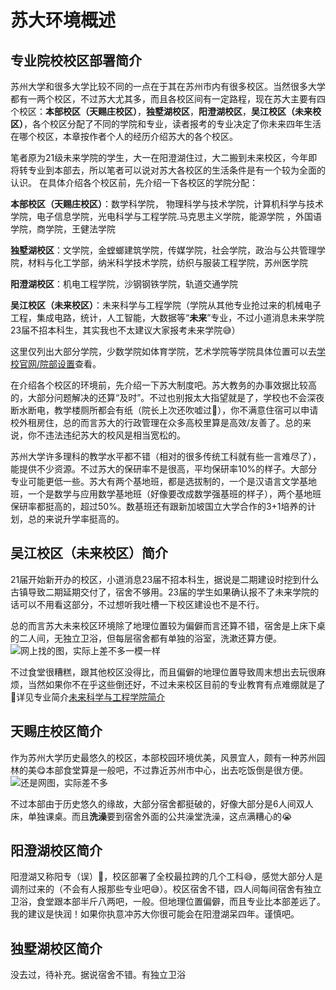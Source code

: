# 苏大环境概述
## 专业院校校区部署简介
苏州大学和很多大学比较不同的一点在于其在苏州市内有很多校区。当然很多大学都有一两个校区，不过苏大尤其多，而且各校区间有一定路程，现在苏大主要有四个校区：**本部校区（天赐庄校区）**，**独墅湖校区**，**阳澄湖校区**，**吴江校区（未来校区）**，各个校区分配了不同的学院和专业，读者报考的专业决定了你未来四年生活在哪个校区，本章按作者个人的经历介绍苏大的各个校区。

笔者原为21级未来学院的学生，大一在阳澄湖住过，大二搬到未来校区，今年即将转专业到本部去，所以笔者可以说对苏大各校区的生活条件是有一个较为全面的认识。
在具体介绍各个校区前，先介绍一下各校区的学院分配：

**本部校区（天赐庄校区）**：数学科学院， 物理科学与技术学院，计算机科学与技术学院，电子信息学院，光电科学与工程学院.马克思主义学院，能源学院 ，外国语学院，商学院，王健法学院


**独墅湖校区**：文学院，金螳螂建筑学院，传媒学院，社会学院，政治与公共管理学院，材料与化工学部，纳米科学技术学院，纺织与服装工程学院，苏州医学院

**阳澄湖校区**：机电工程学院，沙钢钢铁学院，轨道交通学院


**吴江校区（未来校区）**：未来科学与工程学院（学院从其他专业抢过来的机械电子工程，集成电路，统计，人工智能，大数据等“**未来**”专业，不过小道消息未来学院23届不招本科生，其实我也不太建议大家报考未来学院😅）

这里仅列出大部分学院，少数学院如体育学院，艺术学院等学院具体位置可以去[学校官网/院部设置](https://www.suda.edu.cn/branch_setting/ybsz.jsp)查看。

在介绍各个校区的环境前，先介绍一下苏大制度吧。苏大教务的办事效据比较高的，大部分问题解决的还算“及时”。不过也别报太大指望就是了，学校也不会深夜断水断电，教学楼厕所都会有纸（院长上次还吹嘘过🤣），你不满意住宿可以申请校外租房住，总的而言苏大的行政管理在众多高校里算是高效/友善了。总的来说，你不违法违纪苏大的校风是相当宽松的。

苏州大学许多理科的教学水平都不错（相对的很多传统工科就有些一言难尽了），能提供不少资源。不过苏大的保研率不是很高，平均保研率10%的样子。大部分专业可能更低一些。苏大有两个基地班，都是选拔制的，一个是汉语言文学基地班，一个是数学与应用数学基地班（好像要改成数学强基班的样子），两个基地班保研率都挺高的，超过50%。数基班还有跟新加坡国立大学合作的3+1培养的计划，总的来说升学率挺高的。



## 吴江校区（未来校区）简介

21届开始新开办的校区，小道消息23届不招本科生，据说是二期建设时挖到什么古镇导致二期延期交付了，宿舍不够用。23届的学生如果确认报不了未来学院的话可以不用看这部分，不过想听我吐槽一下校区建设也不是不行。

总的而言苏大未来校区环境除了地理位置较为偏僻而言还算不错，宿舍是上床下桌的二人间，无独立卫浴，但每层宿舍都有单独的浴室，洗漱还算方便。
![网上找的图，实际上差不多一模一样](https://s3.bmp.ovh/imgs/2023/06/04/00177944138af82a.jpeg)

不过食堂很糟糕，跟其他校区没得比，而且偏僻的地理位置导致周末想出去玩很麻烦，当然如果你不在乎这些倒还好，不过未来校区目前的专业教育有点难绷就是了🤣详见专业简介[未来科学与工程学院简介](../苏大学院专业简介/未来科学与工程学院简介)

## 天赐庄校区简介
作为苏州大学历史最悠久的校区，本部校园环境优美，风景宜人，颇有一种苏州园林的美😋本部食堂算是一般吧，不过靠近苏州市中心，出去吃饭倒是很方便。
![还是网图，实际差不多](https://s3.bmp.ovh/imgs/2023/06/04/7d5e82a424bba415.jpeg)

不过本部由于历史悠久的缘故，大部分宿舍都挺破的，好像大部分是6人间双人床，单独课桌。而且**洗澡**要到宿舍外面的公共澡堂洗澡，这点满糟心的😭

## 阳澄湖校区简介
阳澄湖又称阳专（误）🤣，校区部署了全校最拉跨的几个工科😅，感觉大部分人是调剂过来的（不会有人报那些专业吧😅）。校区宿舍不错，四人间每间宿舍有独立卫浴，食堂跟本部半斤八两吧，一般。但地理位置偏僻，而且专业比本部差远了。我的建议是快润！如果你执意冲苏大你很可能会在阳澄湖呆四年。谨慎吧。


## 独墅湖校区简介
没去过，待补充。据说宿舍不错。有独立卫浴
